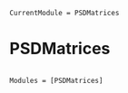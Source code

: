 ```@meta
CurrentModule = PSDMatrices
```

# PSDMatrices

```@index
```

```@autodocs
Modules = [PSDMatrices]
```
